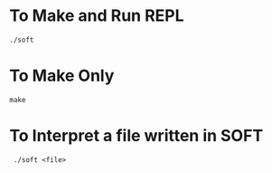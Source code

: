# To Make and Run REPL
  `./soft`
# To Make Only
  `make`

# To Interpret a file written in SOFT
  ` ./soft <file>`
